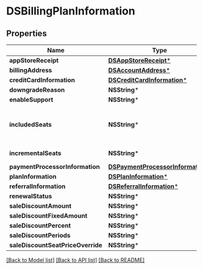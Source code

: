 # DSBillingPlanInformation

## Properties
Name | Type | Description | Notes
------------ | ------------- | ------------- | -------------
**appStoreReceipt** | [**DSAppStoreReceipt***](DSAppStoreReceipt.md) |  | [optional] 
**billingAddress** | [**DSAccountAddress***](DSAccountAddress.md) |  | [optional] 
**creditCardInformation** | [**DSCreditCardInformation***](DSCreditCardInformation.md) |  | [optional] 
**downgradeReason** | **NSString*** |  | [optional] 
**enableSupport** | **NSString*** |  | [optional] 
**includedSeats** | **NSString*** | The number of seats (users) included. | [optional] 
**incrementalSeats** | **NSString*** | Reserved: TBD | [optional] 
**paymentProcessorInformation** | [**DSPaymentProcessorInformation***](DSPaymentProcessorInformation.md) |  | [optional] 
**planInformation** | [**DSPlanInformation***](DSPlanInformation.md) |  | [optional] 
**referralInformation** | [**DSReferralInformation***](DSReferralInformation.md) |  | [optional] 
**renewalStatus** | **NSString*** |  | [optional] 
**saleDiscountAmount** | **NSString*** |  | [optional] 
**saleDiscountFixedAmount** | **NSString*** |  | [optional] 
**saleDiscountPercent** | **NSString*** |  | [optional] 
**saleDiscountPeriods** | **NSString*** |  | [optional] 
**saleDiscountSeatPriceOverride** | **NSString*** |  | [optional] 

[[Back to Model list]](../README.md#documentation-for-models) [[Back to API list]](../README.md#documentation-for-api-endpoints) [[Back to README]](../README.md)


